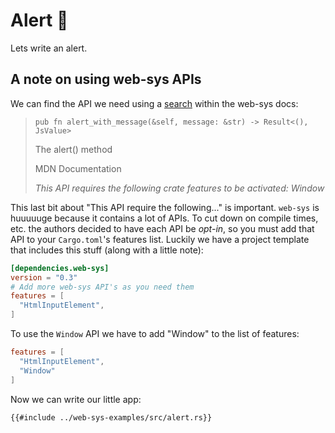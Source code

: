 # Alert 🚨

Lets write an alert.

## A note on using web-sys APIs

We can find the API we need using a
[search](https://rustwasm.github.io/wasm-bindgen/api/web_sys/?search=alert)
within the web-sys docs:

> `pub fn alert_with_message(&self, message: &str) -> Result<(), JsValue>`
>
> The alert() method
>
> MDN Documentation
>
> _This API requires the following crate features to be activated: Window_

This last bit about "This API require the following..." is important. `web-sys`
is huuuuuge because it contains a lot of APIs. To cut down on compile times, etc.
the authors decided to have each API be *opt-in*, so you must add that API to your
`Cargo.toml`'s features list. Luckily we have a project template that includes
this stuff (along with a little note):

```toml
[dependencies.web-sys]
version = "0.3"
# Add more web-sys API's as you need them
features = [
  "HtmlInputElement",
]
```

To use the `Window` API we have to add "Window" to the list of features:

```toml
features = [
  "HtmlInputElement",
  "Window"
]
```

Now we can write our little app:

```rust, no_run, noplaypen
{{#include ../web-sys-examples/src/alert.rs}}
```
